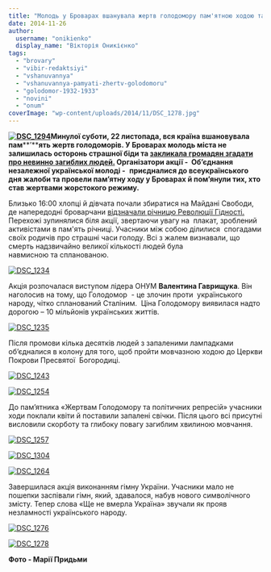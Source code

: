 ```yaml
---
title: "Молодь у Броварах вшанувала жертв голодомору пам'ятною ходою та запалила свічки"
date: 2014-11-26
author: 
  username: "onikienko"
  display_name: "Вікторія Оникієнко"
tags: 
  - "brovary"
  - "vibir-redaktsiyi"
  - "vshanuvannya"
  - "vshanuvannya-pamyati-zhertv-golodomoru"
  - "golodomor-1932-1933"
  - "novini"
  - "onum"
coverImage: "wp-content/uploads/2014/11/DSC_1278.jpg"
---
```


**[![DSC_1294](https://mpz.brovary.org/wp-content/uploads/2014/11/DSC_1294.jpg)](https://mpz.brovary.org/wp-content/uploads/2014/11/DSC_1294.jpg)Минулої суботи, 22 листопада, вся країна вшановувала пам****’****ять жертв голодоморів. У Броварах молодь міста не залишилась осторонь страшної біди та [закликала громадян згадати про невинно загиблих людей.](https://mpz.brovary.org/u-subotu-molod-zaklikaye-brovachan-vshanuvati-pam-yat-zhertv-golodomoru/) Організатори акції -  Об’єднання незалежної української молоді -**  **приєдналися до всеукраїнського дня жалоби та провели пам’ятну ходу у Броварах й пом’янули тих, хто став жертвами жорстокого режиму.**

Близько 16:00 хлопці й дівчата почали збиратися на Майдані Свободи, де напередодні броварчани [відзначали річницю Революції Гідності.](https://mpz.brovary.org/yak-robili-revolyutsiyu-u-brovarah-na-maydani-svobodi-zgaduvali-mistseviy-yevromaydan/)  Перехожі зупинялися біля акції, звертаючи увагу на  плакат, зроблений активістами в пам'ять річниці. Учасники між собою ділилися  спогадами своїх родичів про страшні часи голоду. Всі з жалем визнавали, що смерть надзвичайно великої кількості людей була навмисною та спланованою.

[![DSC_1234](https://mpz.brovary.org/wp-content/uploads/2014/11/DSC_1234.jpg)](https://mpz.brovary.org/wp-content/uploads/2014/11/DSC_1234.jpg)

Акція розпочалася виступом лідера ОНУМ **Валентина Гаврищука**. Він наголосив на тому, що Голодомор  - це злочин проти  українського народу, чітко спланований Сталіним.  Ціна Голодомору виявилася надто дорогою – 10 мільйонів українських життів.

[![DSC_1235](https://mpz.brovary.org/wp-content/uploads/2014/11/DSC_1235.jpg)](https://mpz.brovary.org/wp-content/uploads/2014/11/DSC_1235.jpg)

Після промови кілька десятків людей з запаленими лампадками об’єдналися в колону для того, щоб пройти мовчазною ходою до Церкви Покрови Пресвятої  Богородиці.

[![DSC_1243](https://mpz.brovary.org/wp-content/uploads/2014/11/DSC_1243.jpg)](https://mpz.brovary.org/wp-content/uploads/2014/11/DSC_1243.jpg)

[![DSC_1254](https://mpz.brovary.org/wp-content/uploads/2014/11/DSC_1254.jpg)](https://mpz.brovary.org/wp-content/uploads/2014/11/DSC_1254.jpg)

До пам’ятника «Жертвам Голодомору та політичних репресій» учасники ходи поклали квіти й поставили запалені свічки. Після цього всі присутні висловили скорботу та глибоку повагу загиблим хвилиною мовчання.

[![DSC_1257](https://mpz.brovary.org/wp-content/uploads/2014/11/DSC_1257.jpg)](https://mpz.brovary.org/wp-content/uploads/2014/11/DSC_1257.jpg)

[![DSC_1304](https://mpz.brovary.org/wp-content/uploads/2014/11/DSC_1304.jpg)](https://mpz.brovary.org/wp-content/uploads/2014/11/DSC_1304.jpg)

[![DSC_1264](https://mpz.brovary.org/wp-content/uploads/2014/11/DSC_1264.jpg)](https://mpz.brovary.org/wp-content/uploads/2014/11/DSC_1264.jpg)

Завершилася акція виконанням гімну України. Учасники мало не пошепки заспівали гімн, який, здавалося, набув нового символічного змісту. Тепер слова «Ще не вмерла Україна» звучали як прояв незламності українського народу.

[![DSC_1276](https://mpz.brovary.org/wp-content/uploads/2014/11/DSC_1276.jpg)](https://mpz.brovary.org/wp-content/uploads/2014/11/DSC_1276.jpg)

[![DSC_1278](https://mpz.brovary.org/wp-content/uploads/2014/11/DSC_1278.jpg)](https://mpz.brovary.org/wp-content/uploads/2014/11/DSC_1278.jpg)

**Фото - Марії Придьми**
